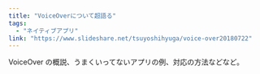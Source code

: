 ```yaml
---
title: "VoiceOverについて超語る"
tags:
  - "ネイティブアプリ"
link: "https://www.slideshare.net/tsuyoshihyuga/voice-over20180722"
---
```


VoiceOver の概説、うまくいってないアプリの例、対応の方法などなど。
